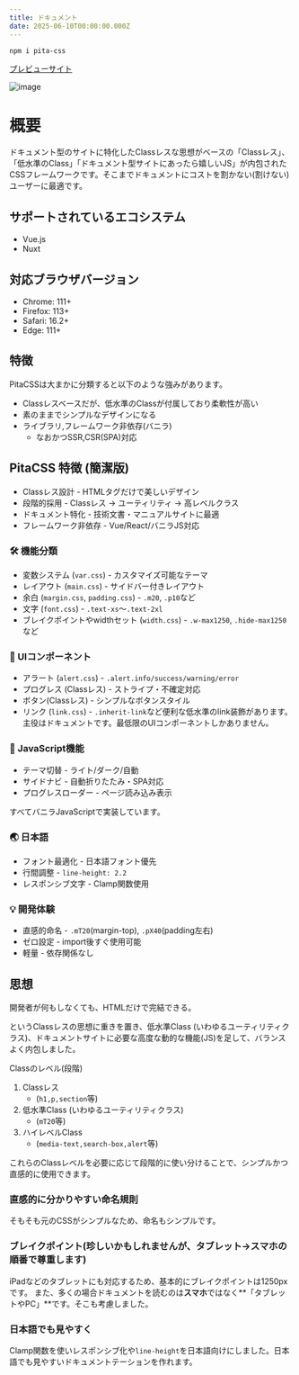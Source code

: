 ```yaml
---
title: ドキュメント
date: 2025-06-10T00:00:00.000Z
---
```


```text
npm i pita-css
```

[プレビューサイト](https://pita-css-preview.pages.dev/)

![image](/s1.png)

# 概要

ドキュメント型のサイトに特化したClassレスな思想がベースの「Classレス」、「低水準のClass」「ドキュメント型サイトにあったら嬉しいJS」が内包されたCSSフレームワークです。そこまでドキュメントにコストを割かない(割けない)ユーザーに最適です。

## サポートされているエコシステム

- Vue.js
- Nuxt

## 対応ブラウザバージョン

- Chrome: 111+
- Firefox: 113+
- Safari: 16.2+
- Edge: 111+

## 特徴

PitaCSSは大まかに分類すると以下のような強みがあります。

- Classレスベースだが、低水準のClassが付属しており柔軟性が高い
- 素のままでシンプルなデザインになる
- ライブラリ,フレームワーク非依存(バニラ)
  - なおかつSSR,CSR(SPA)対応

## PitaCSS 特徴 (簡潔版)

- Classレス設計 - HTMLタグだけで美しいデザイン
- 段階的採用 - Classレス → ユーティリティ → 高レベルクラス
- ドキュメント特化 - 技術文書・マニュアルサイトに最適
- フレームワーク非依存 - Vue/React/バニラJS対応

### 🛠️ 機能分類

- 変数システム (`var.css`) - カスタマイズ可能なテーマ
- レイアウト (`main.css`) - サイドバー付きレイアウト
- 余白 (`margin.css`, `padding.css`) - `.m20`, `.p10`など
- 文字 (`font.css`) - `.text-xs`〜`.text-2xl`
- ブレイクポイントやwidthセット (`width.css`) - `.w-max1250`, `.hide-max1250`など

### 🎨 UIコンポーネント

- アラート (`alert.css`) - `.alert.info/success/warning/error`
- プログレス (Classレス) - ストライプ・不確定対応
- ボタン(Classレス) - シンプルなボタンスタイル
- リンク (`link.css`) - `.inherit-link`など便利な低水準のlink装飾があります。
  主役はドキュメントです。最低限のUIコンポーネントしかありません。

### 🔧 JavaScript機能

- テーマ切替 - ライト/ダーク/自動
- サイドナビ - 自動折りたたみ・SPA対応
- プログレスローダー - ページ読み込み表示

すべてバニラJavaScriptで実装しています。

### 🌏 日本語

- フォント最適化 - 日本語フォント優先
- 行間調整 - `line-height: 2.2`
- レスポンシブ文字 - Clamp関数使用

### 💡 開発体験

- 直感的命名 - `.mT20`(margin-top), `.pX40`(padding左右)
- ゼロ設定 - import後すぐ使用可能
- 軽量 - 依存関係なし

## 思想

開発者が何もしなくても、HTMLだけで完結できる。

というClassレスの思想に重きを置き、低水準Class (いわゆるユーティリティクラス)、ドキュメントサイトに必要な高度な動的な機能(JS)を足して、バランスよく内包しました。

Classのレベル(段階)

1. Classレス
   - (`h1,p,section`等)
2. 低水準Class (いわゆるユーティリティクラス)
   - (`mT20`等)
3. ハイレベルClass
   - (`media-text,search-box,alert`等)

これらのClassレベルを必要に応じて段階的に使い分けることで、シンプルかつ直感的に使用できます。

### 直感的に分かりやすい命名規則

そもそも元のCSSがシンプルなため、命名もシンプルです。

### ブレイクポイント(珍しいかもしれませんが、タブレット→スマホの順番で尊重します)

iPadなどのタブレットにも対応するため、基本的にブレイクポイントは1250pxです。
また、多くの場合ドキュメントを読むのは**スマホ**ではなく\*\*「タブレットやPC」\*\*です。そこも考慮しました。

### 日本語でも見やすく

Clamp関数を使いレスポンシブ化や`line-height`を日本語向けにしました。日本語でも見やすいドキュメントテーションを作れます。
